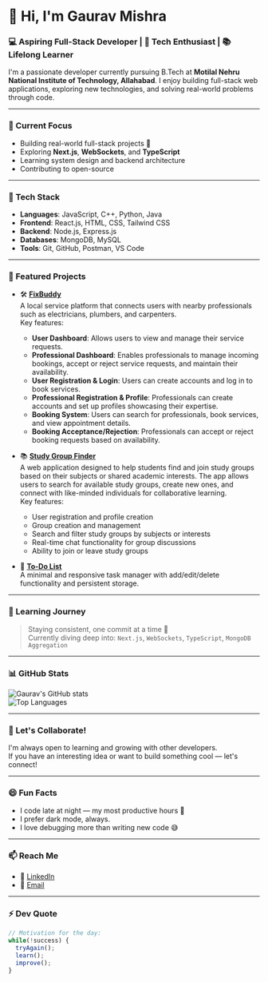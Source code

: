 # 👋 Hi, I'm Gaurav Mishra

### 💻 Aspiring Full-Stack Developer | 🚀 Tech Enthusiast | 📚 Lifelong Learner

I'm a passionate developer currently pursuing B.Tech at **Motilal Nehru National Institute of Technology, Allahabad**. I enjoy building full-stack web applications, exploring new technologies, and solving real-world problems through code.

---

### 🎯 Current Focus
- Building real-world full-stack projects 🧩
- Exploring **Next.js**, **WebSockets**, and **TypeScript**
- Learning system design and backend architecture
- Contributing to open-source

---

### 🔧 Tech Stack
- **Languages**: JavaScript, C++, Python, Java
- **Frontend**: React.js, HTML, CSS, Tailwind CSS
- **Backend**: Node.js, Express.js
- **Databases**: MongoDB, MySQL
- **Tools**: Git, GitHub, Postman, VS Code

---

### 📌 Featured Projects

- 🛠️ [**FixBuddy**](https://github.com/FixBuddy/FixBuddy_DevJam)  
  A local service platform that connects users with nearby professionals such as electricians, plumbers, and carpenters.  
  Key features:
  - **User Dashboard**: Allows users to view and manage their service requests.
  - **Professional Dashboard**: Enables professionals to manage incoming bookings, accept or reject service requests, and maintain their availability.
  - **User Registration & Login**: Users can create accounts and log in to book services.
  - **Professional Registration & Profile**: Professionals can create accounts and set up profiles showcasing their expertise.
  - **Booking System**: Users can search for professionals, book services, and view appointment details.
  - **Booking Acceptance/Rejection**: Professionals can accept or reject booking requests based on availability.

- 📚 [**Study Group Finder**](https://github.com/Group-Projects-009/study-group-finder)  
  A web application designed to help students find and join study groups based on their subjects or shared academic interests. The app allows users to search for available study groups, create new ones, and connect with like-minded individuals for collaborative learning.  
  Key features:
  - User registration and profile creation
  - Group creation and management
  - Search and filter study groups by subjects or interests
  - Real-time chat functionality for group discussions
  - Ability to join or leave study groups

- 🔁 [**To-Do List**](https://github.com/gaurav05-coder/todo-list)  
  A minimal and responsive task manager with add/edit/delete functionality and persistent storage.

---

### 🌱 Learning Journey
> Staying consistent, one commit at a time 🧠  
> Currently diving deep into: `Next.js`, `WebSockets`, `TypeScript`, `MongoDB Aggregation`

---

### 📊 GitHub Stats

![Gaurav's GitHub stats](https://github-readme-stats.vercel.app/api?username=gaurav05-coder&show_icons=true&theme=radical)  
![Top Languages](https://github-readme-stats.vercel.app/api/top-langs/?username=gaurav05-coder&layout=compact&theme=radical)

---

### 🤝 Let's Collaborate!
I'm always open to learning and growing with other developers.  
If you have an interesting idea or want to build something cool — let's connect!

---

### 😄 Fun Facts
- I code late at night — my most productive hours 🌙
- I prefer dark mode, always.
- I love debugging more than writing new code 😅

---

### 📫 Reach Me
- 📍 [LinkedIn](https://www.linkedin.com/in/gaurav-mishra-b42a6b331/)
- 📧 [Email](mailto:gauravm0905@gmail.com)

---

### ⚡ Dev Quote

```js
// Motivation for the day:
while(!success) {
  tryAgain();
  learn();
  improve();
}
